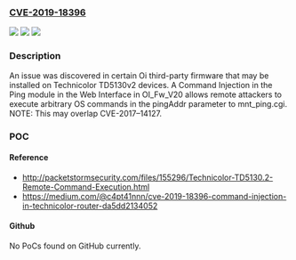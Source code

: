 ### [CVE-2019-18396](https://cve.mitre.org/cgi-bin/cvename.cgi?name=CVE-2019-18396)
![](https://img.shields.io/static/v1?label=Product&message=n%2Fa&color=blue)
![](https://img.shields.io/static/v1?label=Version&message=n%2Fa&color=blue)
![](https://img.shields.io/static/v1?label=Vulnerability&message=n%2Fa&color=brighgreen)

### Description

An issue was discovered in certain Oi third-party firmware that may be installed on Technicolor TD5130v2 devices. A Command Injection in the Ping module in the Web Interface in OI_Fw_V20 allows remote attackers to execute arbitrary OS commands in the pingAddr parameter to mnt_ping.cgi. NOTE: This may overlap CVE-2017–14127.

### POC

#### Reference
- http://packetstormsecurity.com/files/155296/Technicolor-TD5130.2-Remote-Command-Execution.html
- https://medium.com/@c4pt41nnn/cve-2019-18396-command-injection-in-technicolor-router-da5dd2134052

#### Github
No PoCs found on GitHub currently.

